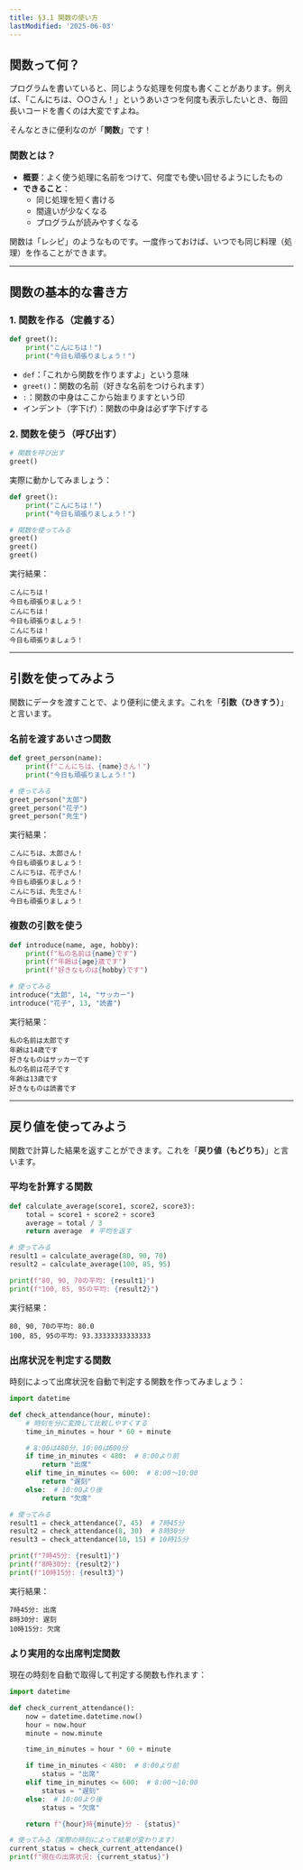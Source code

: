 ```yaml
---
title: §3.1 関数の使い方
lastModified: '2025-06-03'
---
```


## 関数って何？

プログラムを書いていると、同じような処理を何度も書くことがあります。例えば、「こんにちは、○○さん！」というあいさつを何度も表示したいとき、毎回長いコードを書くのは大変ですよね。

そんなときに便利なのが「**関数**」です！

### 関数とは？

- **概要**：よく使う処理に名前をつけて、何度でも使い回せるようにしたもの
- **できること**：
    - 同じ処理を短く書ける
    - 間違いが少なくなる
    - プログラムが読みやすくなる

関数は「レシピ」のようなものです。一度作っておけば、いつでも同じ料理（処理）を作ることができます。

---

## 関数の基本的な書き方

### 1. 関数を作る（定義する）

```python
def greet():
    print("こんにちは！")
    print("今日も頑張りましょう！")
```

- `def`：「これから関数を作りますよ」という意味
- `greet()`：関数の名前（好きな名前をつけられます）
- `:`：関数の中身はここから始まりますという印
- インデント（字下げ）：関数の中身は必ず字下げする

### 2. 関数を使う（呼び出す）

```python
# 関数を呼び出す
greet()
```

実際に動かしてみましょう：

```python
def greet():
    print("こんにちは！")
    print("今日も頑張りましょう！")

# 関数を使ってみる
greet()
greet()
greet()
```

実行結果：

```
こんにちは！
今日も頑張りましょう！
こんにちは！
今日も頑張りましょう！
こんにちは！
今日も頑張りましょう！
```

---

## 引数を使ってみよう

関数にデータを渡すことで、より便利に使えます。これを「**引数（ひきすう）**」と言います。

### 名前を渡すあいさつ関数

```python
def greet_person(name):
    print(f"こんにちは、{name}さん！")
    print("今日も頑張りましょう！")

# 使ってみる
greet_person("太郎")
greet_person("花子")
greet_person("先生")
```

実行結果：

```
こんにちは、太郎さん！
今日も頑張りましょう！
こんにちは、花子さん！
今日も頑張りましょう！
こんにちは、先生さん！
今日も頑張りましょう！
```

### 複数の引数を使う

```python
def introduce(name, age, hobby):
    print(f"私の名前は{name}です")
    print(f"年齢は{age}歳です")
    print(f"好きなものは{hobby}です")

# 使ってみる
introduce("太郎", 14, "サッカー")
introduce("花子", 13, "読書")
```

実行結果：

```
私の名前は太郎です
年齢は14歳です
好きなものはサッカーです
私の名前は花子です
年齢は13歳です
好きなものは読書です
```

---

## 戻り値を使ってみよう

関数で計算した結果を返すことができます。これを「**戻り値（もどりち）**」と言います。

### 平均を計算する関数

```python
def calculate_average(score1, score2, score3):
    total = score1 + score2 + score3
    average = total / 3
    return average  # 平均を返す

# 使ってみる
result1 = calculate_average(80, 90, 70)
result2 = calculate_average(100, 85, 95)

print(f"80, 90, 70の平均: {result1}")
print(f"100, 85, 95の平均: {result2}")
```

実行結果：

```
80, 90, 70の平均: 80.0
100, 85, 95の平均: 93.33333333333333
```

### 出席状況を判定する関数

時刻によって出席状況を自動で判定する関数を作ってみましょう：

```python
import datetime

def check_attendance(hour, minute):
    # 時刻を分に変換して比較しやすくする
    time_in_minutes = hour * 60 + minute

    # 8:00は480分、10:00は600分
    if time_in_minutes < 480:  # 8:00より前
        return "出席"
    elif time_in_minutes <= 600:  # 8:00〜10:00
        return "遅刻"
    else:  # 10:00より後
        return "欠席"

# 使ってみる
result1 = check_attendance(7, 45)  # 7時45分
result2 = check_attendance(8, 30)  # 8時30分
result3 = check_attendance(10, 15) # 10時15分

print(f"7時45分: {result1}")
print(f"8時30分: {result2}")
print(f"10時15分: {result3}")
```

実行結果：

```
7時45分: 出席
8時30分: 遅刻
10時15分: 欠席
```

### より実用的な出席判定関数

現在の時刻を自動で取得して判定する関数も作れます：

```python
import datetime

def check_current_attendance():
    now = datetime.datetime.now()
    hour = now.hour
    minute = now.minute

    time_in_minutes = hour * 60 + minute

    if time_in_minutes < 480:  # 8:00より前
        status = "出席"
    elif time_in_minutes <= 600:  # 8:00〜10:00
        status = "遅刻"
    else:  # 10:00より後
        status = "欠席"

    return f"{hour}時{minute}分 - {status}"

# 使ってみる（実際の時刻によって結果が変わります）
current_status = check_current_attendance()
print(f"現在の出席状況: {current_status}")
```
